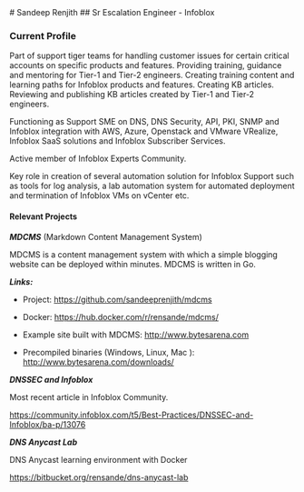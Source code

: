 <title></title>
# Sandeep Renjith
## Sr Escalation Engineer - Infoblox

### Current Profile

Part of support tiger teams for handling customer issues for certain critical accounts on specific products and features. Providing training, guidance and mentoring for Tier-1 and Tier-2 engineers. Creating training content and learning paths for Infoblox products and features. Creating KB articles. Reviewing and publishing KB articles created by Tier-1 and Tier-2 engineers.


Functioning as Support SME on DNS, DNS Security, API, PKI,  SNMP and Infoblox integration with AWS, Azure, Openstack and VMware VRealize, Infoblox SaaS solutions and Infoblox Subscriber Services.


Active member of Infoblox Experts Community.


Key role in creation of several automation solution for Infoblox Support such as tools for log analysis, a lab automation system for automated deployment and termination of Infoblox VMs on vCenter etc.

 
#### Relevant Projects

***MDCMS*** (Markdown Content Management System)

MDCMS is a content management system with which a simple blogging website can be deployed within minutes.
MDCMS is written in Go.

***Links:***

* Project:  https://github.com/sandeeprenjith/mdcms

* Docker: https://hub.docker.com/r/rensande/mdcms/

* Example site built with MDCMS: http://www.bytesarena.com

* Precompiled binaries (Windows, Linux, Mac ): http://www.bytesarena.com/downloads/


***DNSSEC and Infoblox***

Most recent article in Infoblox Community.

https://community.infoblox.com/t5/Best-Practices/DNSSEC-and-Infoblox/ba-p/13076


***DNS Anycast Lab***

DNS Anycast learning environment with Docker

https://bitbucket.org/rensande/dns-anycast-lab


